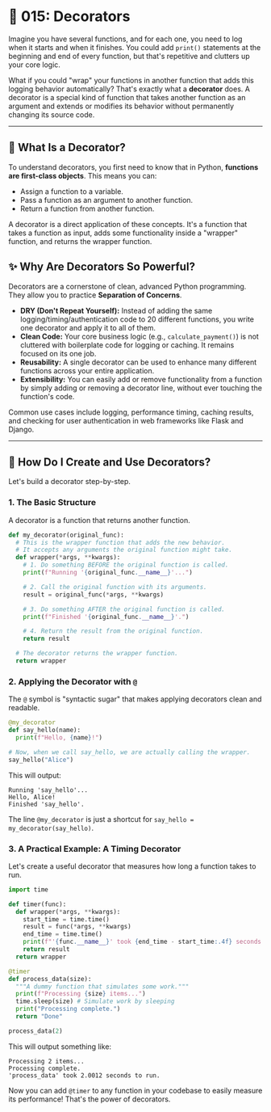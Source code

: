 # 🎁 015: Decorators

Imagine you have several functions, and for each one, you need to log when it starts and when it finishes. You could add `print()` statements at the beginning and end of every function, but that's repetitive and clutters up your core logic.

What if you could "wrap" your functions in another function that adds this logging behavior automatically? That's exactly what a **decorator** does. A decorator is a special kind of function that takes another function as an argument and extends or modifies its behavior without permanently changing its source code.

---

## 🤔 What Is a Decorator?

To understand decorators, you first need to know that in Python, **functions are first-class objects**. This means you can:
*   Assign a function to a variable.
*   Pass a function as an argument to another function.
*   Return a function from another function.

A decorator is a direct application of these concepts. It's a function that takes a function as input, adds some functionality inside a "wrapper" function, and returns the wrapper function.

## ✨ Why Are Decorators So Powerful?

Decorators are a cornerstone of clean, advanced Python programming. They allow you to practice **Separation of Concerns**.

*   **DRY (Don't Repeat Yourself):** Instead of adding the same logging/timing/authentication code to 20 different functions, you write one decorator and apply it to all of them.
*   **Clean Code:** Your core business logic (e.g., `calculate_payment()`) is not cluttered with boilerplate code for logging or caching. It remains focused on its one job.
*   **Reusability:** A single decorator can be used to enhance many different functions across your entire application.
*   **Extensibility:** You can easily add or remove functionality from a function by simply adding or removing a decorator line, without ever touching the function's code.

Common use cases include logging, performance timing, caching results, and checking for user authentication in web frameworks like Flask and Django.

---

## 🚀 How Do I Create and Use Decorators?

Let's build a decorator step-by-step.

### 1. The Basic Structure

A decorator is a function that returns another function.

```python
def my_decorator(original_func):
  # This is the wrapper function that adds the new behavior.
  # It accepts any arguments the original function might take.
  def wrapper(*args, **kwargs):
    # 1. Do something BEFORE the original function is called.
    print(f"Running '{original_func.__name__}'...")

    # 2. Call the original function with its arguments.
    result = original_func(*args, **kwargs)

    # 3. Do something AFTER the original function is called.
    print(f"Finished '{original_func.__name__}'.")

    # 4. Return the result from the original function.
    return result

  # The decorator returns the wrapper function.
  return wrapper
```

### 2. Applying the Decorator with `@`

The `@` symbol is "syntactic sugar" that makes applying decorators clean and readable.

```python
@my_decorator
def say_hello(name):
  print(f"Hello, {name}!")

# Now, when we call say_hello, we are actually calling the wrapper.
say_hello("Alice")
```
This will output:
```
Running 'say_hello'...
Hello, Alice!
Finished 'say_hello'.
```
The line `@my_decorator` is just a shortcut for `say_hello = my_decorator(say_hello)`.

### 3. A Practical Example: A Timing Decorator

Let's create a useful decorator that measures how long a function takes to run.

```python
import time

def timer(func):
  def wrapper(*args, **kwargs):
    start_time = time.time()
    result = func(*args, **kwargs)
    end_time = time.time()
    print(f"'{func.__name__}' took {end_time - start_time:.4f} seconds to run.")
    return result
  return wrapper

@timer
def process_data(size):
  """A dummy function that simulates some work."""
  print(f"Processing {size} items...")
  time.sleep(size) # Simulate work by sleeping
  print("Processing complete.")
  return "Done"

process_data(2)
```
This will output something like:
```
Processing 2 items...
Processing complete.
'process_data' took 2.0012 seconds to run.
```

Now you can add `@timer` to any function in your codebase to easily measure its performance! That's the power of decorators.
